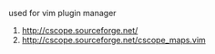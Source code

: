 used for vim plugin manager

1. http://cscope.sourceforge.net/
2. http://cscope.sourceforge.net/cscope_maps.vim
